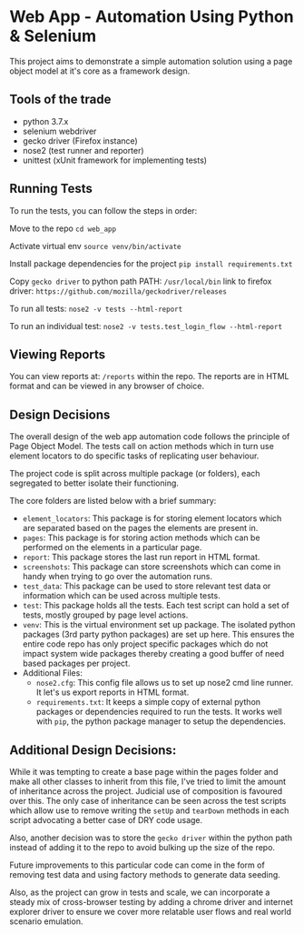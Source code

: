 # Web App - Automation Using Python & Selenium

This project aims to demonstrate a simple automation solution using
a page object model at it's core as a framework design.

## Tools of the trade
 * python 3.7.x
 * selenium webdriver
 * gecko driver (Firefox instance)
 * nose2 (test runner and reporter)
 * unittest (xUnit framework for implementing tests)

## Running Tests
To run the tests, you can follow the steps in order:

Move to the repo
`cd web_app`

Activate virtual env
`source venv/bin/activate`

Install package dependencies for the project
`pip install requirements.txt`

Copy `gecko driver` to python path
PATH: `/usr/local/bin`
link to firefox driver: 
`https://github.com/mozilla/geckodriver/releases`

To run all tests: 
`nose2 -v tests --html-report`

To run an individual test: 
`nose2 -v tests.test_login_flow --html-report`

## Viewing Reports
You can view reports at: `/reports` within the repo. The reports are
in HTML format and can be viewed in any browser of choice.

## Design Decisions
The overall design of the web app automation code follows the principle
of Page Object Model. 
The tests call on action methods which in turn use element locators
to do specific tasks of replicating user behaviour.

The project code is split across multiple package (or folders), each
segregated to better isolate their functioning. 

The core folders are listed below with a brief summary:

 * `element_locators`: This package is for storing element locators which
 are separated based on the pages the elements are present in.
 * `pages`: This package is for storing action methods which can be
 performed on the elements in a particular page.
 * `report`: This package stores the last run report in HTML format.
 * `screenshots`: This package can store screenshots which can come
 in handy when trying to go over the automation runs.
 * `test_data`: This package can be used to store relevant test data
 or information which can be used across multiple tests.
 * `test`: This package holds all the tests. Each test script can hold
 a set of tests, mostly grouped by page level actions.
 * `venv`: This is the virtual environment set up package. The isolated
 python packages (3rd party python packages) are set up here. This 
 ensures the entire code repo has only project specific packages which
 do not impact system wide packages thereby creating a good buffer of
 need based packages per project.
 * Additional Files:
    * `nose2.cfg`: This config file allows us to set up nose2 cmd line
    runner. It let's us export reports in HTML format.
    * `requirements.txt`: It keeps a simple copy of external python 
    packages or dependencies required to run the tests. It works well
    with `pip`, the python package manager to setup the dependencies.
    
    
## Additional Design Decisions:

While it was tempting to create a base page within the pages folder
and make all other classes to inherit from this file, I've tried to 
limit the amount of inheritance across the project. Judicial use of
composition is favoured over this. The only case of inheritance can 
be seen across the test scripts which allow use to remove writing the
`setUp` and `tearDown` methods in each script advocating a better case
of DRY code usage.

Also, another decision was to store the `gecko driver` within the python
path instead of adding it to the repo to avoid bulking up the size of
the repo. 

Future improvements to this particular code can come in the form of
removing test data and using factory methods to generate data seeding.

Also, as the project can grow in tests and scale, we can incorporate
a steady mix of cross-browser testing by adding a chrome driver and
internet explorer driver to ensure we cover more relatable user flows
and real world scenario emulation.
